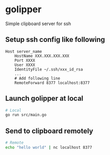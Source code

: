# golipper
Simple clipboard server for ssh

## Setup ssh config like following

```
Host server_name
    HostName XXX.XXX.XXX.XXX
    Port XXXX
    User XXXX
    IdentityFile ~/.ssh/xxx_id_rsa
    ...
    # Add following line
    RemoteForward 8377 localhost:8377
```

## Launch golipper at local

```sh
# Local
go run src/main.go
```

## Send to clipboard remotely

```sh
# Remote
echo "hello world" | nc localhost 8377
```
